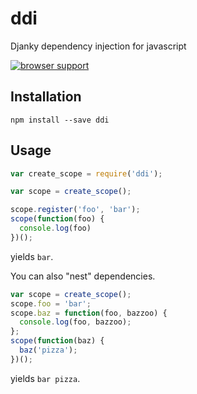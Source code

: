 ddi
===
Djanky dependency injection for javascript

[![browser support](https://ci.testling.com/$apechimp/ddi.png)
](https://ci.testling.com/$apechimp/ddi)

Installation
------------

``npm install --save ddi``

Usage
-----

```javascript
var create_scope = require('ddi');

var scope = create_scope();

scope.register('foo', 'bar');
scope(function(foo) {
  console.log(foo)
})();
```
yields ``bar``.

You can also "nest" dependencies.

```javascript
var scope = create_scope(); 
scope.foo = 'bar';
scope.baz = function(foo, bazzoo) {
  console.log(foo, bazzoo);
};
scope(function(baz) {
  baz('pizza');
})();
```
yields ``bar pizza``.
